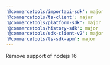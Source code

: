 ```yaml
---
'@commercetools/importapi-sdk': major
'@commercetools/ts-client': major
'@commercetools/platform-sdk': major
'@commercetools/history-sdk': major
'@commercetools/sdk-client-v2': major
'@commercetools/ts-sdk-apm': major
---
```


Remove support of nodejs 16
